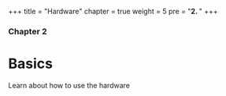 +++
title = "Hardware"
chapter = true
weight = 5
pre = "<b>2. </b>"
+++

### Chapter 2

# Basics

Learn about how to use the hardware

